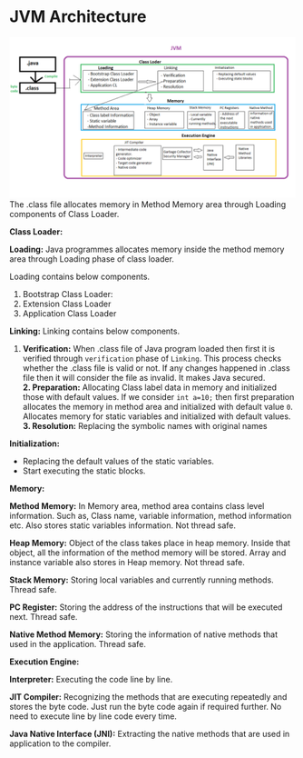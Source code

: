 # JVM Architecture

![picture](Pictures/JVM.png)
The .class file allocates memory in Method Memory area through Loading components of Class Loader.  

**Class Loader:**  

**Loading:**  Java programmes allocates memory inside the method memory area through Loading phase of class loader.  

Loading contains below components.  
1. Bootstrap Class Loader:  
1. Extension Class Loader
2. Application Class Loader

**Linking:** Linking contains below components.
1. **Verification:** When .class file of Java program loaded then first it is verified through `verification` phase of `Linking`. This process checks whether the .class file is valid or not. If any changes happened in .class file then it will consider the file as invalid. It makes Java secured.  
**2. Preparation:** Allocating Class label data in memory and initialized those with default values. If we consider `int a=10;` then first preparation allocates the memory in method area and initialized with default value `0`. Allocates memory for static variables and initialized with default values.  
**3. Resolution:** Replacing the symbolic names with original names

**Initialization:**  
- Replacing the default values of the static variables.
- Start executing the static blocks.

**Memory:**

**Method Memory:** In Memory area, method area contains class level information. Such as, Class name, variable information, method information etc. Also stores static variables information. Not thread safe.

**Heap Memory:** Object of the class takes place in heap memory. Inside that object, all the information of the method memory will be stored. Array and instance variable also stores in Heap memory. Not thread safe.

**Stack Memory:** Storing local variables and currently running methods. Thread safe.

**PC Register:** Storing the address of the instructions that will be executed next. Thread safe.

**Native Method Memory:** Storing the information of native methods that used in the application. Thread safe.

**Execution Engine:**

**Interpreter:** Executing the code line by line.

**JIT Compiler:** Recognizing the methods that are executing repeatedly and stores the byte code. Just run the byte code again if required further. No need to execute line by line code every time. 

**Java Native Interface (JNI):** Extracting the native methods that are used in application to the compiler.